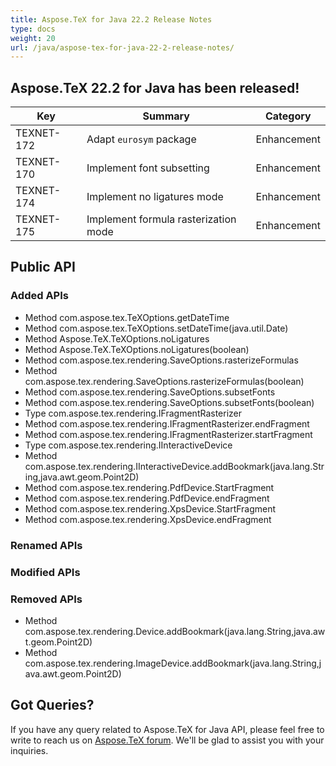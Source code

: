 ```yaml
---
title: Aspose.TeX for Java 22.2 Release Notes
type: docs
weight: 20
url: /java/aspose-tex-for-java-22-2-release-notes/
---
```


## Aspose.TeX 22.2 for Java has been released!

| Key | Summary | Category |
|---|---|---|
| TEXNET-172 | Adapt `eurosym` package | Enhancement |
| TEXNET-170 | Implement font subsetting | Enhancement |
| TEXNET-174 | Implement no ligatures mode | Enhancement |
| TEXNET-175 | Implement formula rasterization mode | Enhancement |
 
## Public API
### Added APIs
 * Method com.aspose.tex.TeXOptions.getDateTime
 * Method com.aspose.tex.TeXOptions.setDateTime(java.util.Date)
 * Method Aspose.TeX.TeXOptions.noLigatures
 * Method Aspose.TeX.TeXOptions.noLigatures(boolean)
 * Method com.aspose.tex.rendering.SaveOptions.rasterizeFormulas
 * Method com.aspose.tex.rendering.SaveOptions.rasterizeFormulas(boolean)
 * Method com.aspose.tex.rendering.SaveOptions.subsetFonts
 * Method com.aspose.tex.rendering.SaveOptions.subsetFonts(boolean)
 * Type com.aspose.tex.rendering.IFragmentRasterizer
 * Method com.aspose.tex.rendering.IFragmentRasterizer.endFragment
 * Method com.aspose.tex.rendering.IFragmentRasterizer.startFragment
 * Type com.aspose.tex.rendering.IInteractiveDevice
 * Method com.aspose.tex.rendering.IInteractiveDevice.addBookmark(java.lang.String,java.awt.geom.Point2D)
 * Method com.aspose.tex.rendering.PdfDevice.StartFragment
 * Method com.aspose.tex.rendering.PdfDevice.endFragment
 * Method com.aspose.tex.rendering.XpsDevice.StartFragment
 * Method com.aspose.tex.rendering.XpsDevice.endFragment

### Renamed APIs

### Modified APIs
 
### Removed APIs
 * Method com.aspose.tex.rendering.Device.addBookmark(java.lang.String,java.awt.geom.Point2D)
 * Method com.aspose.tex.rendering.ImageDevice.addBookmark(java.lang.String,java.awt.geom.Point2D)
 
## Got Queries?
If you have any query related to Aspose.TeX for Java API, please feel free to write to reach us on [Aspose.TeX forum](https://forum.aspose.com/c/tex/). We'll be glad to assist you with your inquiries.
